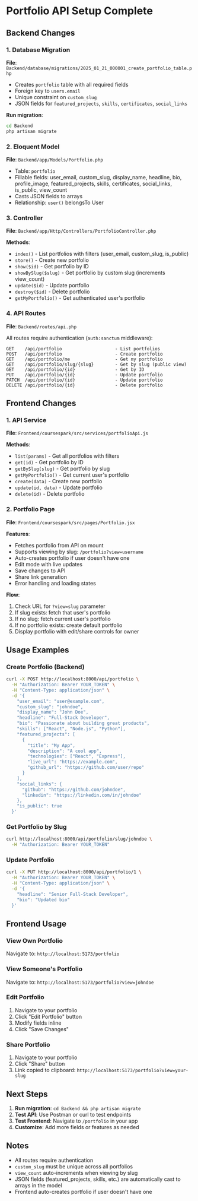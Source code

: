 # Portfolio API Setup Complete

## Backend Changes

### 1. Database Migration
**File**: `Backend/database/migrations/2025_01_21_000001_create_portfolio_table.php`
- Creates `portfolio` table with all required fields
- Foreign key to `users.email`
- Unique constraint on `custom_slug`
- JSON fields for `featured_projects`, `skills`, `certificates`, `social_links`

**Run migration**:
```bash
cd Backend
php artisan migrate
```

### 2. Eloquent Model
**File**: `Backend/app/Models/Portfolio.php`
- Table: `portfolio`
- Fillable fields: user_email, custom_slug, display_name, headline, bio, profile_image, featured_projects, skills, certificates, social_links, is_public, view_count
- Casts JSON fields to arrays
- Relationship: `user()` belongsTo User

### 3. Controller
**File**: `Backend/app/Http/Controllers/PortfolioController.php`

**Methods**:
- `index()` - List portfolios with filters (user_email, custom_slug, is_public)
- `store()` - Create new portfolio
- `show($id)` - Get portfolio by ID
- `showBySlug($slug)` - Get portfolio by custom slug (increments view_count)
- `update($id)` - Update portfolio
- `destroy($id)` - Delete portfolio
- `getMyPortfolio()` - Get authenticated user's portfolio

### 4. API Routes
**File**: `Backend/routes/api.php`

All routes require authentication (`auth:sanctum` middleware):
```
GET    /api/portfolio                    - List portfolios
POST   /api/portfolio                    - Create portfolio
GET    /api/portfolio/me                 - Get my portfolio
GET    /api/portfolio/slug/{slug}        - Get by slug (public view)
GET    /api/portfolio/{id}               - Get by ID
PUT    /api/portfolio/{id}               - Update portfolio
PATCH  /api/portfolio/{id}               - Update portfolio
DELETE /api/portfolio/{id}               - Delete portfolio
```

## Frontend Changes

### 1. API Service
**File**: `Frontend/coursespark/src/services/portfolioApi.js`

**Methods**:
- `list(params)` - Get all portfolios with filters
- `get(id)` - Get portfolio by ID
- `getBySlug(slug)` - Get portfolio by slug
- `getMyPortfolio()` - Get current user's portfolio
- `create(data)` - Create new portfolio
- `update(id, data)` - Update portfolio
- `delete(id)` - Delete portfolio

### 2. Portfolio Page
**File**: `Frontend/coursespark/src/pages/Portfolio.jsx`

**Features**:
- Fetches portfolio from API on mount
- Supports viewing by slug: `/portfolio?view=username`
- Auto-creates portfolio if user doesn't have one
- Edit mode with live updates
- Save changes to API
- Share link generation
- Error handling and loading states

**Flow**:
1. Check URL for `?view=slug` parameter
2. If slug exists: fetch that user's portfolio
3. If no slug: fetch current user's portfolio
4. If no portfolio exists: create default portfolio
5. Display portfolio with edit/share controls for owner

## Usage Examples

### Create Portfolio (Backend)
```bash
curl -X POST http://localhost:8000/api/portfolio \
  -H "Authorization: Bearer YOUR_TOKEN" \
  -H "Content-Type: application/json" \
  -d '{
    "user_email": "user@example.com",
    "custom_slug": "johndoe",
    "display_name": "John Doe",
    "headline": "Full-Stack Developer",
    "bio": "Passionate about building great products",
    "skills": ["React", "Node.js", "Python"],
    "featured_projects": [
      {
        "title": "My App",
        "description": "A cool app",
        "technologies": ["React", "Express"],
        "live_url": "https://example.com",
        "github_url": "https://github.com/user/repo"
      }
    ],
    "social_links": {
      "github": "https://github.com/johndoe",
      "linkedin": "https://linkedin.com/in/johndoe"
    },
    "is_public": true
  }'
```

### Get Portfolio by Slug
```bash
curl http://localhost:8000/api/portfolio/slug/johndoe \
  -H "Authorization: Bearer YOUR_TOKEN"
```

### Update Portfolio
```bash
curl -X PUT http://localhost:8000/api/portfolio/1 \
  -H "Authorization: Bearer YOUR_TOKEN" \
  -H "Content-Type: application/json" \
  -d '{
    "headline": "Senior Full-Stack Developer",
    "bio": "Updated bio"
  }'
```

## Frontend Usage

### View Own Portfolio
Navigate to: `http://localhost:5173/portfolio`

### View Someone's Portfolio
Navigate to: `http://localhost:5173/portfolio?view=johndoe`

### Edit Portfolio
1. Navigate to your portfolio
2. Click "Edit Portfolio" button
3. Modify fields inline
4. Click "Save Changes"

### Share Portfolio
1. Navigate to your portfolio
2. Click "Share" button
3. Link copied to clipboard: `http://localhost:5173/portfolio?view=your-slug`

## Next Steps

1. **Run migration**: `cd Backend && php artisan migrate`
2. **Test API**: Use Postman or curl to test endpoints
3. **Test Frontend**: Navigate to `/portfolio` in your app
4. **Customize**: Add more fields or features as needed

## Notes

- All routes require authentication
- `custom_slug` must be unique across all portfolios
- `view_count` auto-increments when viewing by slug
- JSON fields (featured_projects, skills, etc.) are automatically cast to arrays in the model
- Frontend auto-creates portfolio if user doesn't have one

